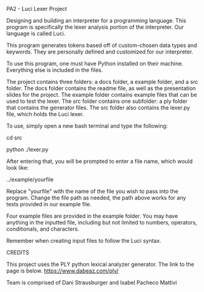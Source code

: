 PA2 - Luci Lexer Project

Designing and building an interpreter for a programming language. This program is specifically the lexer analysis portion of the interpreter. Our language is called Luci.

This program generates tokens based off of custom-chosen data types and keywords. They are personally defined and customized for our interpreter.

To use this program, one must have Python installed on their machine. Everything else is included in the files.

The project contains three folders: a docs folder, a example folder, and a src folder. 
The docs folder contains the readme file, as well as the presentation slides for the project. 
The example folder contains example files that can be used to test the lexer.
The src folder contains one subfolder: a ply folder that contains the generator files. The src folder also contains the lexer.py file, which holds the Luci lexer.

To use, simply open a new bash terminal and type the following:

cd src

python ./lexer.py

After entering that, you will be prompted to enter a file name, which would look like:

 ../example/yourfile

Replace "yourfile" with the name of the file you wish to pass into the program. Change the file path as needed, the path above works for any tests provided in our example file.

Four example files are provided in the example folder.
You may have anything in the inputted file, including but not limited to numbers, operators, conditionals, and characters.

Remember when creating input files to follow the Luci syntax.

CREDITS

This project uses the PLY python lexical analyzer generator. The link to the page is below.
https://www.dabeaz.com/ply/

Team is comprised of Dani Strausburger and Isabel Pacheco Mattivi
